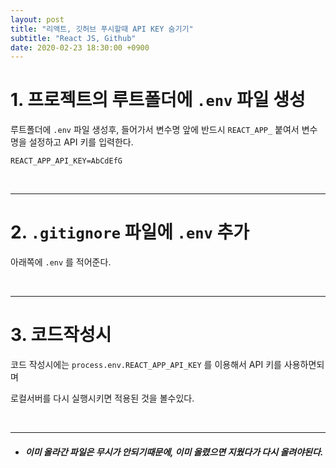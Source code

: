 ```yaml
---
layout: post
title: "리액트, 깃허브 푸시할때 API KEY 숨기기"
subtitle: "React JS, Github"
date: 2020-02-23 18:30:00 +0900
---
```



# 1. 프로젝트의 루트폴더에 `.env` 파일 생성

루트폴더에 `.env` 파일 생성후, 들어가서 변수명 앞에 반드시 `REACT_APP_` 붙여서 변수명을 설정하고 API 키를 입력한다.

```
REACT_APP_API_KEY=AbCdEfG
```

<br />

---

# 2. `.gitignore` 파일에 `.env` 추가

아래쪽에 `.env` 를 적어준다.

<br />

---

# 3. 코드작성시

코드 작성시에는 `process.env.REACT_APP_API_KEY` 를 이용해서 API 키를 사용하면되며

로컬서버를 다시 실행시키면 적용된 것을 볼수있다.

<br />

---

- ##### 이미 올라간 파일은 무시가 안되기때문에, 이미 올렸으면 지웠다가 다시 올려야된다.